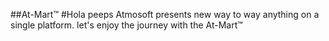 ##At-Mart&trade;
#Hola peeps Atmosoft presents new way to way anything on a single platform. 
let's enjoy the journey with the At-Mart&trade;
